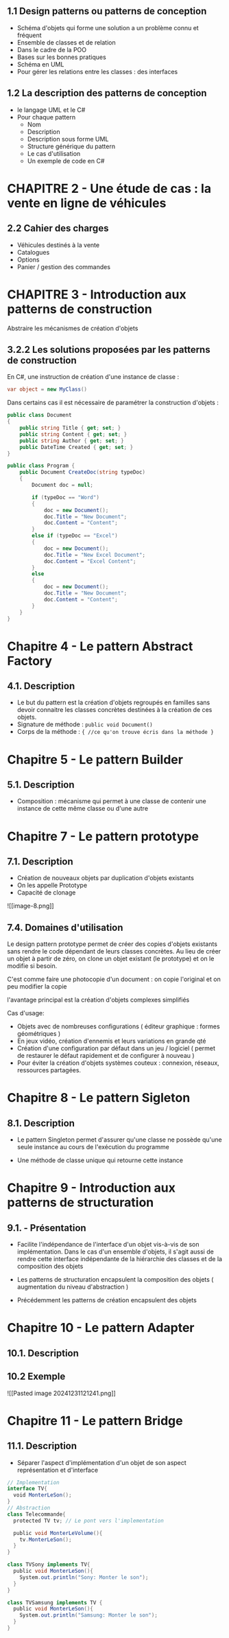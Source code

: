 ## 1.1 Design patterns ou patterns de conception

- Schéma d'objets qui forme une solution a un problème connu et fréquent
- Ensemble de classes et de relation
- Dans le cadre de la POO
- Bases sur les bonnes pratiques
- Schéma en UML
- Pour gérer les relations entre les classes : des interfaces

## 1.2 La description des patterns de conception

- le langage UML et le C# 
- Pour chaque pattern
	- Nom
	- Description
	- Description sous forme UML
	- Structure générique du pattern
	- Le cas d'utilisation
	- Un exemple de code en C#

# CHAPITRE 2 - Une étude de cas : la vente en ligne de véhicules

## 2.2 Cahier des charges

- Véhicules destinés à la vente
- Catalogues
- Options
- Panier / gestion des commandes

# CHAPITRE 3 - Introduction aux patterns de construction

Abstraire les mécanismes de création d'objets

## 3.2.2 Les solutions proposées par les patterns de construction

En C#, une instruction de création d'une instance de classe :

```csharp
var object = new MyClass()
```

Dans certains cas il est nécessaire de paramétrer la construction d'objets :

```csharp
public class Document
{
    public string Title { get; set; }
    public string Content { get; set; }
    public string Author { get; set; }
    public DateTime Created { get; set; }
}

public class Program {
    public Document CreateDoc(string typeDoc)
    {
        Document doc = null;

        if (typeDoc == "Word")
        {
            doc = new Document();
            doc.Title = "New Document";
            doc.Content = "Content";
        }
        else if (typeDoc == "Excel")
        {
            doc = new Document();
            doc.Title = "New Excel Document";
            doc.Content = "Excel Content";
        }
        else
        {
            doc = new Document();
            doc.Title = "New Document";
            doc.Content = "Content";
        }
    }
}
```

# Chapitre 4 - Le pattern Abstract Factory

## 4.1. Description

- Le but du pattern est la création d'objets regroupés en familles sans devoir connaitre les classes concrètes destinées à la création de ces objets.
- Signature de méthode : ```public void Document()```
- Corps de la méthode : ```{ //ce qu'on trouve écris dans la méthode } ```

# Chapitre 5 - Le pattern Builder

## 5.1. Description

- Composition : mécanisme qui permet à une classe de contenir une instance de cette même classe ou d'une autre

# Chapitre 7 - Le pattern prototype

## 7.1. Description

- Création de nouveaux objets par duplication d'objets existants 
- On les appelle Prototype
- Capacité de clonage

![[image-8.png]]

## 7.4. Domaines d'utilisation

Le design pattern prototype permet de créer des copies d'objets existants sans rendre le code dépendant de leurs classes concrètes. Au lieu de créer un objet à partir de zéro, on clone un objet existant (le prototype) et on le modifie si besoin.

C'est comme faire une photocopie d'un document : on copie l'original et on peu modifier la copie

l'avantage principal est la création d'objets complexes simplifiés

Cas d'usage:
- Objets avec de nombreuses configurations  ( éditeur graphique : formes géométriques )
- En jeux vidéo, création d'ennemis et leurs variations en grande qté
- Création d'une configuration par défaut dans un jeu / logiciel ( permet de restaurer le défaut rapidement et de configurer à nouveau )
- Pour éviter la création d'objets systèmes couteux : connexion, réseaux, ressources partagées.
# Chapitre 8 - Le pattern Sigleton

## 8.1. Description

- Le pattern Singleton permet d'assurer qu'une classe ne possède qu'une seule instance au cours de l'exécution du programme

- Une méthode de classe unique qui retourne cette instance

# Chapitre 9 - Introduction aux patterns de structuration

## 9.1. - Présentation

- Facilite l'indépendance de l'interface d'un objet vis-à-vis de son implémentation. Dans le cas d'un ensemble d'objets, il s'agit aussi de rendre cette interface indépendante de la hiérarchie des classes et de la composition des objets

- Les patterns de structuration encapsulent la composition des objets ( augmentation du niveau d'abstraction )

- Précédemment les patterns de création encapsulent des objets 
  
# Chapitre 10 - Le pattern Adapter

## 10.1. Description

## 10.2 Exemple

![[Pasted image 20241231121241.png]]

# Chapitre 11 - Le pattern Bridge

## 11.1. Description

- Séparer l'aspect d'implémentation d'un objet de son aspect représentation et d'interface

```java  
// Implementation  
interface TV{  
  void MonterLeSon();  
}  
// Abstraction  
class Telecommande{  
  protected TV tv; // Le pont vers l'implementation

  public void MonterLeVolume(){  
    tv.MonterLeSon();  
  }  
}

class TVSony implements TV{  
  public void MonterLeSon(){  
    System.out.println("Sony: Monter le son");  
  }  
}

class TVSamsung implements TV {  
  public void MonterLeSon(){  
    System.out.println("Samsung: Monter le son");  
  }  
}  
```
